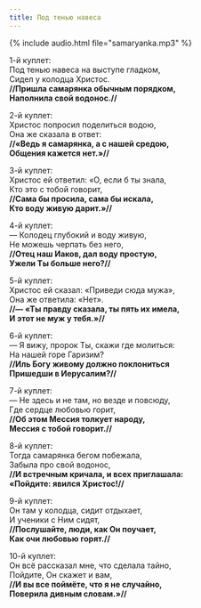 ```yaml
---
title: Под тенью навеса
---
```

{% include audio.html file="samaryanka.mp3" %}

1-й куплет:  
Под тенью навеса на выступе гладком,  
Сидел у колодца Христос.  
**//Пришла самарянка обычным порядком,  
Наполнила свой водонос.//**

2-й куплет:  
Христос попросил поделиться водою,  
Она же сказала в ответ:  
**//«Ведь я самарянка, а с нашей средою,  
Общения кажется нет.»//**

3-й куплет:  
Христос ей ответил: «О, если б ты знала,  
Кто это с тобой говорит,  
**//Сама бы просила, сама бы искала,  
Кто воду живую дарит.»//**

4-й куплет:  
— Колодец глубокий и воду живую,  
Не можешь черпать без него,  
**//Отец наш Иаков, дал воду простую,  
Ужели Ты больше него?//**

5-й куплет:  
Христос ей сказал: «Приведи сюда мужа»,  
Она же ответила: «Нет».  
**//— «Ты правду сказала, ты пять их имела,  
И этот не муж у тебя.»//**

6-й куплет:  
— Я вижу, пророк Ты, скажи где молиться:  
На нашей горе Гаризим?  
**//Иль Богу живому должно поклониться  
Пришедши в Иерусалим?//**

7-й куплет:  
— Не здесь и не там, но везде и повсюду,  
Где сердце любовью горит,  
**//Об этом Мессия толкует народу,  
Мессия с тобой говорит.//**

8-й куплет:  
Тогда самарянка бегом побежала,  
Забыла про свой водонос,  
**//И встречным кричала, и всех приглашала:  
«Пойдите: явился Христос!//**

9-й куплет:  
Он там у колодца, сидит отдыхает,  
И ученики с Ним сидят,  
**//Послушайте, люди, как Он поучает,  
Как очи любовью горят.//**

10-й куплет:  
Он всё рассказал мне, что сделала тайно,  
Пойдите, Он скажет и вам,  
**//И вы все поймёте, что я не случайно,  
Поверила дивным словам.»//**
